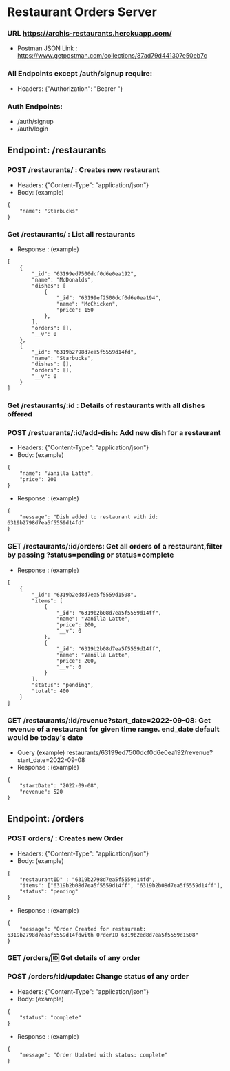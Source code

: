# Restaurant Orders Server

### URL https://archis-restaurants.herokuapp.com/

- Postman JSON Link : https://www.getpostman.com/collections/87ad79d441307e50eb7c


### All Endpoints except /auth/signup require: 
- Headers: {"Authorization": "Bearer <TOKEN>"}
### Auth Endpoints: 
- /auth/signup
- /auth/login


## Endpoint: /restaurants

### POST /restaurants/ : Creates new restaurant
- Headers: {"Content-Type": "application/json"}
- Body: (example)
```
{
    "name": "Starbucks"
}
```

### Get /restaurants/ : List all restaurants
- Response : (example)
```
[
    {
        "_id": "63199ed7500dcf0d6e0ea192",
        "name": "McDonalds",
        "dishes": [
            {
                "_id": "63199ef2500dcf0d6e0ea194",
                "name": "McChicken",
                "price": 150
            },
        ],
        "orders": [],
        "__v": 0
    },
    {
        "_id": "6319b2798d7ea5f5559d14fd",
        "name": "Starbucks",
        "dishes": [],
        "orders": [],
        "__v": 0
    }
]
```

### Get /restaurants/:id : Details of restaurants with all dishes offered

### POST /restuarants/:id/add-dish: Add new dish for a restaurant
- Headers: {"Content-Type": "application/json"}
- Body: (example)
```
{
    "name": "Vanilla Latte",
    "price": 200
}
```
- Response : (example)
```
{
    "message": "Dish added to restaurant with id: 6319b2798d7ea5f5559d14fd"
}
```

### GET /restaurants/:id/orders: Get all orders of a restaurant,filter by passing ?status=pending or status=complete
- Response : (example)
```
[
    {
        "_id": "6319b2ed8d7ea5f5559d1508",
        "items": [
            {
                "_id": "6319b2b08d7ea5f5559d14ff",
                "name": "Vanilla Latte",
                "price": 200,
                "__v": 0
            },
            {
                "_id": "6319b2b08d7ea5f5559d14ff",
                "name": "Vanilla Latte",
                "price": 200,
                "__v": 0
            }
        ],
        "status": "pending",
        "total": 400
    }
]
```

### GET /restaurants/:id/revenue?start_date=2022-09-08: Get revenue of a restaurant for given time range. end_date default would be today's date
- Query (example) restaurants/63199ed7500dcf0d6e0ea192/revenue?start_date=2022-09-08
- Response : (example)
```
{
    "startDate": "2022-09-08",
    "revenue": 520
}
```


## Endpoint: /orders

### POST orders/ : Creates new Order
- Headers: {"Content-Type": "application/json"}
- Body: (example)
```
{
    "restaurantID" : "6319b2798d7ea5f5559d14fd",
    "items": ["6319b2b08d7ea5f5559d14ff", "6319b2b08d7ea5f5559d14ff"],
    "status": "pending"
}
```
- Response : (example)
```
{
    "message": "Order Created for restaurant: 6319b2798d7ea5f5559d14fdwith OrderID 6319b2ed8d7ea5f5559d1508"
}
```

### GET /orders/:id: Get details of any order

### POST /orders/:id/update: Change status of any order
- Headers: {"Content-Type": "application/json"}
- Body: (example)
```
{
    "status": "complete"
}
```
- Response : (example)
```
{
    "message": "Order Updated with status: complete"
}
```
